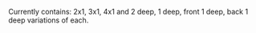 Currently contains:
2x1, 3x1, 4x1 and 2 deep, 1 deep, front 1 deep, back 1 deep variations of each. 
